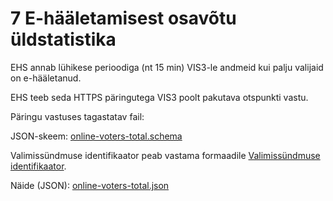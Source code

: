 # 7 E-hääletamisest osavõtu üldstatistika

EHS annab lühikese perioodiga (nt 15 min) VIS3-le andmeid kui palju valijaid on e-hääletanud.

EHS teeb seda HTTPS päringutega VIS3 poolt pakutava otspunkti vastu.

Päringu vastuses tagastatav fail:

JSON-skeem: [online-voters-total.schema](online-voters-total.schema) 

Valimissündmuse identifikaator peab vastama formaadile [Valimissündmuse identifikaator](../valimissündmuse_identifikaator.md).

Näide (JSON): [online-voters-total.json](online-voters-total.json)
